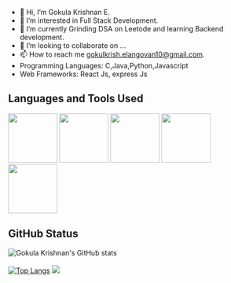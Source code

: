 - 👋 Hi, I’m Gokula Krishnan E.
- 👀 I’m interested in Full Stack Development.
- 🌱 I’m currently Grinding DSA on Leetode and learning Backend development.
- 💞️ I’m looking to collaborate on ...
- 📫 How to reach me gokulkrish.elangovan10@gmail.com.
- Programming Languages: C,Java,Python,Javascript
- Web Frameworks: React Js, express Js

<!---
GokulKrishnan10/GokulKrishnan10 is a ✨ special ✨ repository because its `README.md` (this file) appears on your GitHub profile.
You can click the Preview link to take a look at your changes.
--->
## Languages and Tools Used
<p float="left">
  <img src="https://www.freepnglogos.com/uploads/linux-png/linux-tux-logo-png-transparent-svg-vector-bie-supply-14.png" width="100" />
  <img src="https://upload.wikimedia.org/wikipedia/commons/6/6a/JavaScript-logo.png" width="100" />
  <img src="https://brandslogos.com/wp-content/uploads/images/large/java-logo-1.png" width="100" />
  <img src="https://www.freepnglogos.com/uploads/logo-mysql-png/logo-mysql-mysql-logo-png-images-are-download-crazypng-21.png" width="100" />
  <img src="https://upload.wikimedia.org/wikipedia/commons/thumb/c/c3/Python-logo-notext.svg/1869px-Python-logo-notext.svg.png" width="100" />
</p>

## GitHub Status
![Gokula Krishnan's GitHub stats](https://github-readme-stats.vercel.app/api?username=GokulKrishnan10&show_icons=true&theme=radical)
<br/><br/>
[![Top Langs](https://github-readme-stats.vercel.app/api/top-langs/?username=GokulKrishnan10&hide_progress=true)](https://github.com/GokulKrishnan10/github-readme-stats)
<img src="https://github-readme-streak-stats.herokuapp.com/?user=GokulKrishnan10"/>


